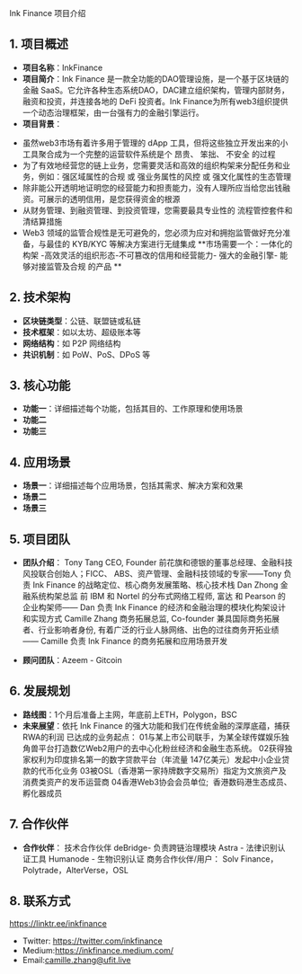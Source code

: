 Ink Finance 项目介绍

## 1. 项目概述
- **项目名称**：InkFinance
- **项目简介**：Ink Finance 是一款全功能的DAO管理设施，是一个基于区块链的金融 SaaS。它允许各种生态系统DAO，DAC建立组织架构，管理内部财务，融资和投资，并连接各地的 DeFi 投资者。Ink Finance为所有web3组织提供一个动态治理框架，由一台强有力的金融引擎运行。
- **项目背景**：
* 虽然web3市场有着许多用于管理的 dApp 工具，但将这些独立开发出来的小工具聚合成为一个完整的运营软件系统是个 昂贵、 笨拙、 不安全 的过程
* 为了有效地经营您的链上业务，您需要灵活和高效的组织构架来分配任务和业务，例如：强区域属性的合规 或 强业务属性的风控 或 强文化属性的生态管理
* 除非能公开透明地证明您的经营能力和担责能力，没有人理所应当给您出钱融资。可展示的透明信用，是您获得资金的根源
* 从财务管理、到融资管理、到投资管理，您需要最具专业性的 流程管控套件和清结算措施
* Web3 领域的监管合规性是无可避免的，您必须为应对和拥抱监管做好充分准备，与最佳的 KYB/KYC 等解决方案进行无缝集成
**市场需要一个：一体化的构架 -高效灵活的组织形态-不可篡改的信用和经营能力- 强大的金融引擎- 能够对接监管及合规 的产品
**
## 2. 技术架构
- **区块链类型**：公链、联盟链或私链
- **技术框架**：如以太坊、超级账本等
- **网络结构**：如 P2P 网络结构
- **共识机制**：如 PoW、PoS、DPoS 等

## 3. 核心功能
- **功能一**：详细描述每个功能，包括其目的、工作原理和使用场景
- **功能二**
- **功能三**

## 4. 应用场景
- **场景一**：详细描述每个应用场景，包括其需求、解决方案和效果
- **场景二**
- **场景三**

## 5. 项目团队
- **团队介绍**：
Tony Tang CEO, Founder
前花旗和德银的董事总经理、金融科技风投联合创始人；FICC、 ABS、资产管理、金融科技领域的专家——Tony 负责 Ink Finance 的战略定位、核心商务发展策略、核心技术栈
Dan Zhong 金融系统构架总监
前 IBM 和 Nortel 的分布式网络工程师, 富达 和 Pearson 的企业构架师—— Dan 负责 Ink Finance 的经济和金融治理的模块化构架设计和实现方式
Camille Zhang 商务拓展总监, Co-founder
兼具国际商务拓展者、行业影响者身份, 有着广泛的行业人脉网络、出色的过往商务开拓业绩—— Camille 负责 Ink Finance 的商务拓展和应用场景开发

- **顾问团队**：Azeem - Gitcoin

## 6. 发展规划
- **路线图**：1个月后准备上主网，年底前上ETH，Polygon，BSC
- **未来展望**：依托 Ink Finance 的强大功能和我们在传统金融的深厚底蕴，捕获RWA的利润
已达成的业务起点：
01与某上市公司联手，为某全球传媒娱乐独角兽平台打造数亿Web2用户的去中心化粉丝经济和金融生态系统。
02获得独家权利为印度排名第一的数字贷款平台（年流量 147亿美元）发起中小企业贷款的代币化业务
03被OSL（香港第一家持牌数字交易所）指定为文旅资产及消费类资产的发币运营商
04香港Web3协会会员单位;  香港数码港生态成员、孵化器成员


## 7. 合作伙伴
- **合作伙伴**：
技术合作伙伴
deBridge- 负责跨链治理模块
Astra - 法律识别认证工具
Humanode - 生物识别认证
商务合作伙伴/用户：
Solv Finance， Polytrade，AlterVerse，OSL

## 8. 联系方式
https://linktr.ee/inkfinance
- Twitter: https://twitter.com/inkfinance
- Medium:https://inkfinance.medium.com/
- Email:camille.zhang@ufit.live

